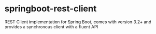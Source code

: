 # springboot-rest-client
REST Client implementation for Spring Boot, comes with version 3.2+ and provides a synchronous client with a fluent API
